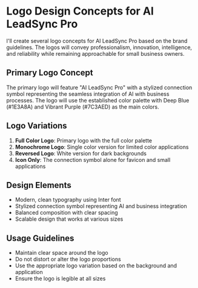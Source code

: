# Logo Design Concepts for AI LeadSync Pro

I'll create several logo concepts for AI LeadSync Pro based on the brand guidelines. The logos will convey professionalism, innovation, intelligence, and reliability while remaining approachable for small business owners.

## Primary Logo Concept
The primary logo will feature "AI LeadSync Pro" with a stylized connection symbol representing the seamless integration of AI with business processes. The logo will use the established color palette with Deep Blue (#1E3A8A) and Vibrant Purple (#7C3AED) as the main colors.

## Logo Variations
1. **Full Color Logo**: Primary logo with the full color palette
2. **Monochrome Logo**: Single color version for limited color applications
3. **Reversed Logo**: White version for dark backgrounds
4. **Icon Only**: The connection symbol alone for favicon and small applications

## Design Elements
- Modern, clean typography using Inter font
- Stylized connection symbol representing AI and business integration
- Balanced composition with clear spacing
- Scalable design that works at various sizes

## Usage Guidelines
- Maintain clear space around the logo
- Do not distort or alter the logo proportions
- Use the appropriate logo variation based on the background and application
- Ensure the logo is legible at all sizes
